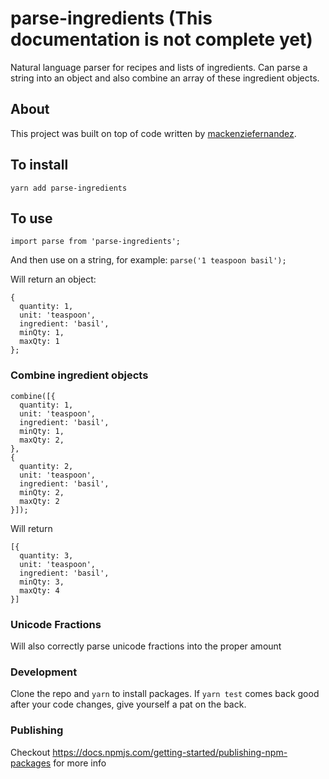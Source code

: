 # parse-ingredients (This documentation is not complete yet)
Natural language parser for recipes and lists of ingredients. Can parse a string into an object and also combine an array of these ingredient objects.
## About
This project was built on top of code written by [mackenziefernandez](https://github.com/mackenziefernandez/recipe-parser). 

## To install
`yarn add parse-ingredients`

## To use
`import parse from 'parse-ingredients';`

And then use on a string, for example:
`parse('1 teaspoon basil');`

Will return an object:
```
{
  quantity: 1,
  unit: 'teaspoon',
  ingredient: 'basil',
  minQty: 1,
  maxQty: 1
};
```

### Combine ingredient objects
```
combine([{
  quantity: 1,
  unit: 'teaspoon',
  ingredient: 'basil',
  minQty: 1,
  maxQty: 2,
},
{
  quantity: 2,
  unit: 'teaspoon',
  ingredient: 'basil',
  minQty: 2,
  maxQty: 2
}]);
```

Will return
```
[{
  quantity: 3,
  unit: 'teaspoon',
  ingredient: 'basil',
  minQty: 3,
  maxQty: 4
}]
```


### Unicode Fractions
Will also correctly parse unicode fractions into the proper amount

### Development	
Clone the repo and `yarn` to install packages. If `yarn test` comes back good after your code changes, give yourself a pat on the back.	
	
### Publishing	
Checkout https://docs.npmjs.com/getting-started/publishing-npm-packages for more info
